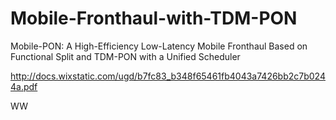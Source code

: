 # Mobile-Fronthaul-with-TDM-PON

Mobile-PON: A High-Efficiency Low-Latency Mobile
Fronthaul Based on Functional Split and TDM-PON with a
Unified Scheduler

http://docs.wixstatic.com/ugd/b7fc83_b348f65461fb4043a7426bb2c7b0244a.pdf

WW
